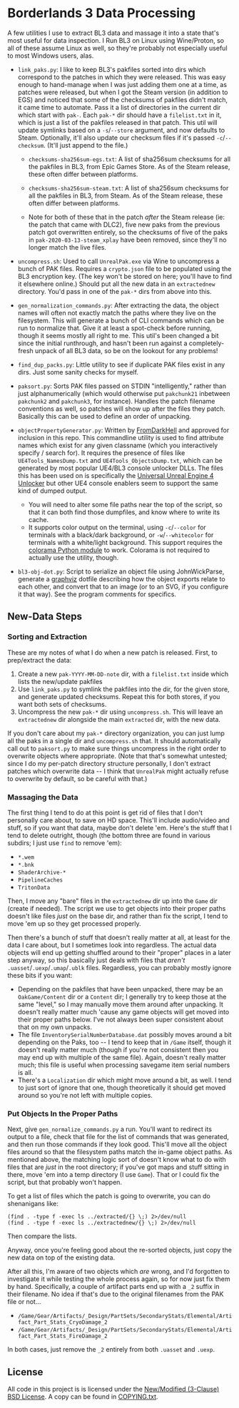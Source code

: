 Borderlands 3 Data Processing
=============================

A few utilities I use to extract BL3 data and massage it into a state
that's most useful for data inspection.  I Run BL3 on Linux using
Wine/Proton, so all of these assume Linux as well, so they're probably
not especially useful to most Windows users, alas.

- `link_paks.py`: I like to keep BL3's pakfiles sorted into dirs which
  correspond to the patches in which they were released.  This was easy
  enough to hand-manage when I was just adding them one at a time, as
  patches were released, but when I got the Steam version (in addition
  to EGS) and noticed that some of the checksums of pakfiles didn't
  match, it came time to automate.  Pass it a list of directories in 
  the current dir which start with `pak-`.  Each `pak-*` dir should have a
  `filelist.txt` in it, which is just a list of the pakfiles released
  in that patch.  This util will update symlinks based on a `-s`/`--store`
  argument, and now defaults to Steam.  Optionally, it'll also update
  our checksum files if it's passed `-c`/`--checksum`.  (It'll just
  append to the file.)

  - `checksums-sha256sum-egs.txt`: A list of sha256sum checksums for all
    the pakfiles in BL3, from Epic Games Store.  As of the Steam release,
    these often differ between platforms.

  - `checksums-sha256sum-steam.txt`: A list of sha256sum checksums for all
    the pakfiles in BL3, from Steam.  As of the Steam release, these
    often differ between platforms.

  - Note for both of these that in the patch *after* the Steam release
    (ie: the patch that came with DLC2), five new paks from the previous
    patch got overwritten entirely, so the checksums of five of the paks
    in `pak-2020-03-13-steam_xplay` have been removed, since they'll no
    longer match the live files.

- `uncompress.sh`: Used to call `UnrealPak.exe` via Wine to uncompress
  a bunch of PAK files.  Requires a `crypto.json` file to be populated
  using the BL3 encryption key.  (The key won't be stored on here; you'll
  have to find it elsewhere online.)  Should put all the new data in
  an `extractednew` directory.  You'd pass in one of the `pak-*` dirs
  from above into this.

- `gen_normalization_commands.py`: After extracting the data, the object
  names will often not exactly match the paths where they live on the
  filesystem.  This will generate a bunch of CLI commands which can be
  run to normalize that.  Give it at least a spot-check before running,
  though it seems mostly all right to me.  This util's been changed a
  bit since the initial runthrough, and hasn't been run against a
  completely-fresh unpack of all BL3 data, so be on the lookout for
  any problems!

- `find_dup_packs.py`: Little utility to see if duplicate PAK files
  exist in any dirs.  Just some sanity checks for myself.

- `paksort.py`: Sorts PAK files passed on STDIN "intelligently," rather
  than just alphanumerically (which would otherwise put `pakchunk21`
  inbetween `pakchunk2` and `pakchunk3`, for instance).  Handles the
  patch filename conventions as well, so patches will show up after
  the files they patch.  Basically this can be used to define an order
  of unpacking.

- `objectPropertyGenerator.py`: Written by [FromDarkHell](https://github.com/FromDarkHell/)
  and approved for inclusion in this repo.  This commandline utility
  is used to find attribute names which exist for any given classname
  (which you interactively specify / search for).  It requires the
  presence of files like `UE4Tools_NamesDump.txt` and `UE4Tools_ObjectsDump.txt`,
  which can be generated by most popular UE4/BL3 console unlocker DLLs.
  The files this has been used on is specifically the
  [Universal Unreal Engine 4 Unlocker](https://framedsc.github.io/GeneralGuides/universal_ue4_consoleunlocker.htm)
  but other UE4 console enablers seem to support the same kind of dumped
  output.
  - You will need to alter some file paths near the top of the script, so
    that it can both find those dumpfiles, and know where to write its
    cache.
  - It supports color output on the terminal, using `-c`/`--color` for
    terminals with a black/dark background, or `-w`/`--whitecolor` for
    terminals with a white/light background.  This support requires
    the [colorama Python module](https://pypi.org/project/colorama/) to
    work.  Colorama is not required to actually use the utility, though.

- `bl3-obj-dot.py`: Script to serialize an object file using JohnWickParse,
  generate a [graphviz](https://graphviz.org/) dotfile describing how the
  object exports relate to each other, and convert that to an image (or
  to an SVG, if you configure it that way).  See the program comments for
  specifics.

New-Data Steps
--------------

### Sorting and Extraction

These are my notes of what I do when a new patch is released.  First,
to prep/extract the data:

1. Create a new `pak-YYYY-MM-DD-note` dir, with a `filelist.txt` inside
   which lists the new/update pakfiles
2. Use `link_paks.py` to symlink the pakfiles into the dir, for the given
   store, and generate updated checksums.  Repeat this for both stores,
   if you want both sets of checksums.
3. Uncompress the new `pak-*` dir using `uncompress.sh`.  This will leave
   an `extractednew` dir alongside the main `extracted` dir, with the
   new data.

If you don't care about my `pak-*` directory organization, you can just
lump all the paks in a single dir and `uncompress.sh` that.  It should
automatically call out to `paksort.py` to make sure things uncompress in
the right order to overwrite objects where appropriate.  (Note that that's
somewhat untested; since I do my per-patch directory structure personally,
I don't extract patches which overwrite data -- I think that `UnrealPak`
might actually refuse to overwrite by default, so be careful with that.)

### Massaging the Data

The first thing I tend to do at this point is get rid of files that I
don't personally care about, to save on HD space.  This'll include
audio/video and stuff, so if you want that data, maybe don't delete 'em.
Here's the stuff that I tend to delete outright, though (the bottom
three are found in various subdirs; I just use `find` to remove 'em):

- `*.wem`
- `*.bnk`
- `ShaderArchive-*`
- `PipelineCaches`
- `TritonData`

Then, I move any "bare" files in the `extractednew` dir up into the `Game` dir
(create if needed).  The script we use to get objects into their proper
paths doesn't like files *just* on the base dir, and rather than fix the
script, I tend to move 'em up so they get processed properly.

Then there's a bunch of stuff that doesn't really matter at all, at least
for the data I care about, but I sometimes look into regardless.  The actual
data objects will end up getting shuffled around to their "proper" places
in a later step anyway, so this basically just deals with files that *aren't*
`.uasset`/`.uexp`/`.umap`/`.ublk` files.  Regardless, you can probably mostly
ignore these bits if you want:

- Depending on the pakfiles that have been unpacked, there may be an
  `OakGame/Content` dir or a `Content` dir; I generally try to keep those
  at the same "level," so I may manually move them around after unpacking.
  It doesn't really matter much 'cause any game objects will get moved
  into their proper paths below.  I've not always been super consistent
  about that on my own unpacks.
- The file `InventorySerialNumberDatabase.dat` possibly moves around a bit
  depending on the Paks, too -- I tend to keep that in `/Game` itself, though
  it doesn't really matter much (though if you're not consistent then you
  may end up with multiple of the same file).  Again, doesn't really matter
  much; this file is useful when processing savegame item serial numbers
  is all.
- There's a `Localization` dir which might move around a bit, as well.  I
  tend to just sort of ignore that one, though theoretically it should
  get moved around so you're not left with multiple copies.

### Put Objects In the Proper Paths

Next, give `gen_normalize_commands.py` a run.  You'll want to redirect its
output to a file, check that file for the list of commands that was
generated, and then run those commands if they look good.  This'll move
all the object files around so that the filesystem paths match the in-game
object paths.  As mentioned above, the matching logic sort of doesn't know what
to do with files that are  *just* in the root directory; if you've got maps and
stuff sitting in there, move 'em into a temp directory (I use `Game`).  That or
I could fix the script, but that probably won't happen.

To get a list of files which the patch is going to overwrite, you can do
shenanigans like:

    (find . -type f -exec ls ../extracted/{} \;) 2>/dev/null
    (find . -type f -exec ls ../extractednew/{} \;) 2>/dev/null

Then compare the lists.

Anyway, once you're feeling good about the re-sorted objects, just copy the
new data on top of the existing data.

After all this, I'm aware of two objects which *are* wrong, and I'd forgotten
to investigate it while testing the whole process again, so for now just fix
them by hand.  Specifically, a couple of artifact parts end up with a
`_2` suffix in their filename.  No idea if that's due to the original filenames
from the PAK file or not...

- `/Game/Gear/Artifacts/_Design/PartSets/SecondaryStats/Elemental/Artifact_Part_Stats_CryoDamage_2`
- `/Game/Gear/Artifacts/_Design/PartSets/SecondaryStats/Elemental/Artifact_Part_Stats_FireDamage_2`

In both cases, just remove the `_2` entirely from both `.uasset` and `.uexp`.

License
-------

All code in this project is is licensed under the
[New/Modified (3-Clause) BSD License](https://opensource.org/licenses/BSD-3-Clause).
A copy can be found in [COPYING.txt](COPYING.txt).

